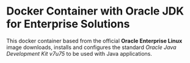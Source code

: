 # Docker Container with Oracle JDK for Enterprise Solutions #

This docker container based from the official **Oracle Enterprise Linux** image downloads, installs and configures the standard *Oracle Java Development Kit v7u75* to be used with Java applications.

